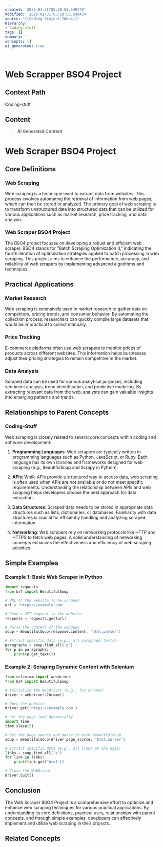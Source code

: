 ```yaml
---
created: '2025-01-31T05:18:53.549449'
modified: '2025-01-31T05:18:53.549454'
source: '[[Coding-Project-Ideas]]'
hierarchy:
- Coding-stuff
tags: []
summary: ''
concepts: []
ai_generated: true

---
```


# Web Scrapper BSO4 Project

## Context Path
Coding-stuff

## Content
> **AI Generated Content**
 # Web Scraper BSO4 Project

## Core Definitions

### Web Scraping
Web scraping is a technique used to extract data from websites. This process involves automating the retrieval of information from web pages, which can then be stored or analyzed. The primary goal of web scraping is to transform unstructured data into structured data that can be utilized for various applications such as market research, price tracking, and data analysis.

### Web Scraper BSO4 Project
The BSO4 project focuses on developing a robust and efficient web scraper. BSO4 stands for "Batch Scraping Optimization 4," indicating the fourth iteration of optimization strategies applied to batch processing in web scraping. This project aims to enhance the performance, accuracy, and reliability of web scrapers by implementing advanced algorithms and techniques.

## Practical Applications

### Market Research
Web scraping is extensively used in market research to gather data on competitors, pricing trends, and consumer behavior. By automating the collection process, researchers can quickly compile large datasets that would be impractical to collect manually.

### Price Tracking
E-commerce platforms often use web scrapers to monitor prices of products across different websites. This information helps businesses adjust their pricing strategies to remain competitive in the market.

### Data Analysis
Scraped data can be used for various analytical purposes, including sentiment analysis, trend identification, and predictive modeling. By extracting relevant data from the web, analysts can gain valuable insights into emerging patterns and trends.

## Relationships to Parent Concepts

### Coding-Stuff
Web scraping is closely related to several core concepts within coding and software development:

1. **Programming Languages**: Web scrapers are typically written in programming languages such as Python, JavaScript, or Ruby. Each language has its own libraries and frameworks designed for web scraping (e.g., BeautifulSoup and Scrapy in Python).

2. **APIs**: While APIs provide a structured way to access data, web scraping is often used when APIs are not available or do not meet specific requirements. Understanding the relationship between APIs and web scraping helps developers choose the best approach for data extraction.

3. **Data Structures**: Scraped data needs to be stored in appropriate data structures such as lists, dictionaries, or databases. Familiarity with data structures is crucial for efficiently handling and analyzing scraped information.

4. **Networking**: Web scrapers rely on networking protocols like HTTP and HTTPS to fetch web pages. A solid understanding of networking concepts enhances the effectiveness and efficiency of web scraping activities.

## Simple Examples

### Example 1: Basic Web Scraper in Python
```python
import requests
from bs4 import BeautifulSoup

# URL of the website to be scraped
url = 'https://example.com'

# Send a GET request to the website
response = requests.get(url)

# Parse the content of the webpage
soup = BeautifulSoup(response.content, 'html.parser')

# Extract specific data (e.g., all paragraph texts)
paragraphs = soup.find_all('p')
for p in paragraphs:
    print(p.get_text())
```

### Example 2: Scraping Dynamic Content with Selenium
```python
from selenium import webdriver
from bs4 import BeautifulSoup

# Initialize the WebDriver (e.g., for Chrome)
driver = webdriver.Chrome()

# Open the website
driver.get('https://example.com')

# Let the page load dynamically
import time
time.sleep(5)

# Get the page source and parse it with BeautifulSoup
soup = BeautifulSoup(driver.page_source, 'html.parser')

# Extract specific data (e.g., all links on the page)
links = soup.find_all('a')
for link in links:
    print(link.get('href'))

# Close the WebDriver
driver.quit()
```

## Conclusion

The Web Scraper BSO4 Project is a comprehensive effort to optimize and enhance web scraping techniques for various practical applications. By understanding its core definitions, practical uses, relationships with parent concepts, and through simple examples, developers can effectively implement and utilize web scraping in their projects.

## Related Concepts
